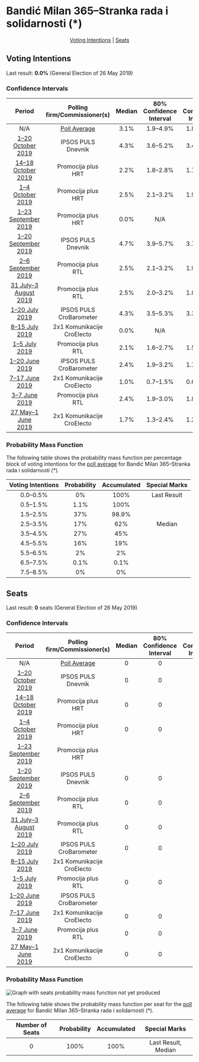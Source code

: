 # Bandić Milan 365–Stranka rada i solidarnosti (*)

<p align="center"><a href="#voting-intentions">Voting Intentions</a> | <a href="#seats">Seats</a></p>

## Voting Intentions

Last result: **0.0%** (General Election of 26 May 2019)

### Confidence Intervals

| Period     | Polling firm/Commissioner(s) | Median | 80% Confidence Interval | 90% Confidence Interval | 95% Confidence Interval | 99% Confidence Interval |
|:----------:|:----------------:|:-----------:|:-----------------------:|:-----------------------:|:-----------------------:|:-----------------------:|
| N/A | [Poll Average](average.html) | 3.1% | 1.9–4.9% | 1.8–5.2% | 1.7–5.5% | 1.5–6.0% |
| [1–20 October 2019](2019-10-20-IPSOSPULS.html) | IPSOS PULS <br> Dnevnik | 4.3% | 3.6–5.2% | 3.4–5.5% | 3.2–5.7% | 2.9–6.2% |
| [14–18 October 2019](2019-10-18-Promocijaplus.html) | Promocija plus <br> HRT | 2.2% | 1.8–2.8% | 1.7–3.0% | 1.6–3.1% | 1.4–3.4% |
| [1–4 October 2019](2019-10-04-Promocijaplus.html) | Promocija plus <br> HRT | 2.5% | 2.1–3.2% | 1.9–3.4% | 1.8–3.6% | 1.6–3.9% |
| [1–23 September 2019](2019-09-23-Promocijaplus.html) | Promocija plus <br> HRT | 0.0% | N/A | N/A | N/A | N/A |
| [1–20 September 2019](2019-09-20-IPSOSPULS.html) | IPSOS PULS <br> Dnevnik | 4.7% | 3.9–5.7% | 3.7–6.0% | 3.5–6.2% | 3.2–6.7% |
| [2–6 September 2019](2019-09-06-Promocijaplus.html) | Promocija plus <br> RTL | 2.5% | 2.1–3.2% | 1.9–3.4% | 1.8–3.6% | 1.6–3.9% |
| [31 July–3 August 2019](2019-08-03-Promocijaplus.html) | Promocija plus <br> RTL | 2.5% | 2.0–3.2% | 1.8–3.4% | 1.7–3.6% | 1.5–3.9% |
| [1–20 July 2019](2019-07-20-IPSOSPULS.html) | IPSOS PULS <br> CroBarometer | 4.3% | 3.5–5.3% | 3.3–5.6% | 3.1–5.8% | 2.8–6.4% |
| [8–15 July 2019](2019-07-15-2x1Komunikacije.html) | 2x1 Komunikacije <br> CroElecto | 0.0% | N/A | N/A | N/A | N/A |
| [1–5 July 2019](2019-07-05-Promocijaplus.html) | Promocija plus <br> RTL | 2.1% | 1.6–2.7% | 1.5–2.9% | 1.4–3.0% | 1.2–3.3% |
| [1–20 June 2019](2019-06-20-IPSOSPULS.html) | IPSOS PULS <br> CroBarometer | 2.4% | 1.9–3.2% | 1.7–3.4% | 1.6–3.6% | 1.4–4.0% |
| [7–17 June 2019](2019-06-17-2x1Komunikacije.html) | 2x1 Komunikacije <br> CroElecto | 1.0% | 0.7–1.5% | 0.6–1.6% | 0.5–1.8% | 0.4–2.0% |
| [3–7 June 2019](2019-06-07-Promocijaplus.html) | Promocija plus <br> RTL | 2.4% | 1.9–3.0% | 1.8–3.2% | 1.7–3.4% | 1.5–3.7% |
| [27 May–1 June 2019](2019-06-01-2x1Komunikacije.html) | 2x1 Komunikacije <br> CroElecto | 1.7% | 1.3–2.4% | 1.2–2.6% | 1.1–2.7% | 0.9–3.1% |

### Probability Mass Function

The following table shows the probability mass function per percentage block of voting intentions for the [poll average](average.html) for Bandić Milan 365–Stranka rada i solidarnosti (*).

| Voting Intentions | Probability | Accumulated | Special Marks |
|:-----------------:|:-----------:|:-----------:|:-------------:|
| 0.0–0.5% | 0% | 100% | Last Result |
| 0.5–1.5% | 1.1% | 100% |  |
| 1.5–2.5% | 37% | 98.9% |  |
| 2.5–3.5% | 17% | 62% | Median |
| 3.5–4.5% | 27% | 45% |  |
| 4.5–5.5% | 16% | 19% |  |
| 5.5–6.5% | 2% | 2% |  |
| 6.5–7.5% | 0.1% | 0.1% |  |
| 7.5–8.5% | 0% | 0% |  |


## Seats

Last result: **0** seats (General Election of 26 May 2019)

### Confidence Intervals

| Period     | Polling firm/Commissioner(s) | Median | 80% Confidence Interval | 90% Confidence Interval | 95% Confidence Interval | 99% Confidence Interval |
|:----------:|:----------------:|:------:|:-----------------------:|:-----------------------:|:-----------------------:|:-----------------------:|
| N/A | [Poll Average](average.html) | 0 | 0 | 0 | 0 | 0 |
| [1–20 October 2019](2019-10-20-IPSOSPULS.html) | IPSOS PULS <br> Dnevnik | 0 | 0 | 0 | 0 | 0 |
| [14–18 October 2019](2019-10-18-Promocijaplus.html) | Promocija plus <br> HRT | 0 | 0 | 0 | 0 | 0 |
| [1–4 October 2019](2019-10-04-Promocijaplus.html) | Promocija plus <br> HRT | 0 | 0 | 0 | 0 | 0 |
| [1–23 September 2019](2019-09-23-Promocijaplus.html) | Promocija plus <br> HRT |  |  |  |  |  |
| [1–20 September 2019](2019-09-20-IPSOSPULS.html) | IPSOS PULS <br> Dnevnik | 0 | 0 | 0 | 0 | 0 |
| [2–6 September 2019](2019-09-06-Promocijaplus.html) | Promocija plus <br> RTL | 0 | 0 | 0 | 0 | 0 |
| [31 July–3 August 2019](2019-08-03-Promocijaplus.html) | Promocija plus <br> RTL | 0 | 0 | 0 | 0 | 0 |
| [1–20 July 2019](2019-07-20-IPSOSPULS.html) | IPSOS PULS <br> CroBarometer | 0 | 0 | 0 | 0 | 0 |
| [8–15 July 2019](2019-07-15-2x1Komunikacije.html) | 2x1 Komunikacije <br> CroElecto |  |  |  |  |  |
| [1–5 July 2019](2019-07-05-Promocijaplus.html) | Promocija plus <br> RTL | 0 | 0 | 0 | 0 | 0 |
| [1–20 June 2019](2019-06-20-IPSOSPULS.html) | IPSOS PULS <br> CroBarometer |  |  |  |  |  |
| [7–17 June 2019](2019-06-17-2x1Komunikacije.html) | 2x1 Komunikacije <br> CroElecto | 0 | 0 | 0 | 0 | 0 |
| [3–7 June 2019](2019-06-07-Promocijaplus.html) | Promocija plus <br> RTL | 0 | 0 | 0 | 0 | 0 |
| [27 May–1 June 2019](2019-06-01-2x1Komunikacije.html) | 2x1 Komunikacije <br> CroElecto | 0 | 0 | 0 | 0 | 0 |

### Probability Mass Function

![Graph with seats probability mass function not yet produced](average-seats-pmf-bandićmilan365–strankaradaisolidarnosti.png "Seats Probability Mass Function")

The following table shows the probability mass function per seat for the [poll average](average.html) for Bandić Milan 365–Stranka rada i solidarnosti (*).

| Number of Seats | Probability | Accumulated | Special Marks |
|:---------------:|:-----------:|:-----------:|:-------------:|
| 0 | 100% | 100% | Last Result, Median |


